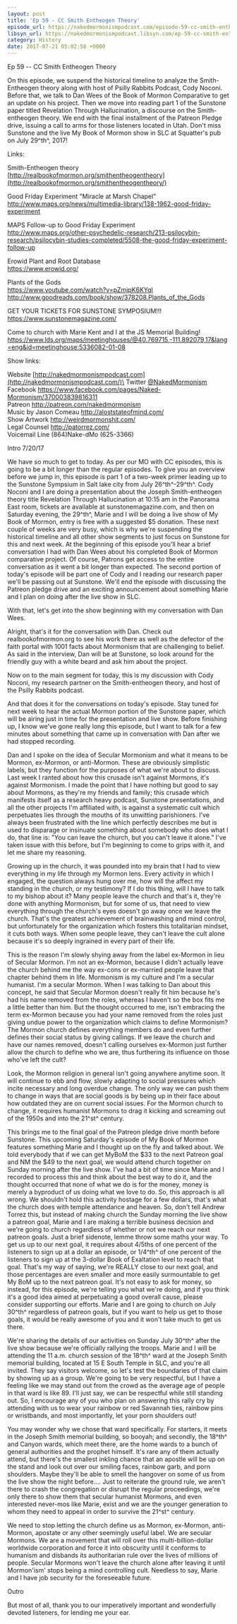 ```yaml
---
layout: post
title: 'Ep 59 - CC Smith Entheogen Theory'
episode_url: https://nakedmormonismpodcast.com/episode-59-cc-smith-entheogen-theory-pt1/
libsyn_url: https://nakedmormonismpodcast.libsyn.com/ep-59-cc-smith-entheogen-theory
category: History
date: 2017-07-21 05:02:58 +0000
---
```


Ep 59 -- CC Smith Entheogen Theory

On this episode, we suspend the historical timeline to analyze the
Smith-Entheogen theory along with host of Psilly Rabbits Podcast, Cody
Noconi. Before that, we talk to Dan Wees of the Book of Mormon
Comparative to get an update on his project. Then we move into reading
part 1 of the Sunstone paper titled Revelation Through Hallucination, a
discourse on the Smith-entheogen theory. We end with the final
installment of the Patreon Pledge drive, issuing a call to arms for
those listeners located in Utah. Don't miss Sunstone and the live My
Book of Mormon show in SLC at Squatter's pub on July 29^th^, 2017!

Links:

Smith-Entheogen theory\
[http://realbookofmormon.org/smithentheogentheory](http://realbookofmormon.org/smithentheogentheory/)

Good Friday Experiment "Miracle at Marsh Chapel"\
<http://www.maps.org/news/multimedia-library/138-1962-good-friday-experiment>

MAPS Follow-up to Good Friday Experiment\
<http://www.maps.org/other-psychedelic-research/213-psilocybin-research/psilocybin-studies-completed/5508-the-good-friday-experiment-follow-up>

Erowid Plant and Root Database\
<https://www.erowid.org/>

Plants of the Gods\
<https://www.youtube.com/watch?v=pZmjpK6KYqI>\
<http://www.goodreads.com/book/show/378208.Plants_of_the_Gods>

GET YOUR TICKETS FOR SUNSTONE SYMPOSIUM!!!\
<https://www.sunstonemagazine.com/>

Come to church with Marie Kent and I at the JS Memorial Building!\
<https://www.lds.org/maps/meetinghouses/@40.769715,-111.892079,17&lang=eng&id=meetinghouse:5336082-01-08>

Show links:

Website [http://nakedmormonismpodcast.com](http://nakedmormonismpodcast.com/)\
Twitter [\@NakedMormonism](https://twitter.com/NakedMormonism)\
Facebook <https://www.facebook.com/pages/Naked-Mormonism/370003839816311>\
Patreon <http://patreon.com/nakedmormonism>\
Music by Jason Comeau <http://aloststateofmind.com/>\
Show Artwork <http://weirdmormonshit.com/>\
Legal Counsel <http://patorrez.com/>\
Voicemail Line (864)Nake-dMo (625-3366)

Intro 7/20/17

We have so much to get to today. As per our MO with CC episodes, this is
going to be a bit longer than the regular episodes. To give you an
overview before we jump in, this episode is part 1 of a two-week primer
leading up to the Sunstone Sympsium in Salt lake city from July
26^th^-29^th^. Cody Noconi and I are doing a presentation about the
Joseph Smith-entheogen theory title Revelation Through Hallucination at
10:15 am in the Panorama East room, tickets are available at
sunstonemagazine.com, and then on Saturday evening, the 29^th^, Marie
and I will be doing a live show of My Book of Mormon, entry is free with
a suggested \$5 donation. These next couple of weeks are very busy,
which is why we're suspending the historical timeline and all other show
segments to just focus on Sunstone for this and next week. At the
beginning of this episode you'll hear a brief conversation I had with
Dan Wees about his completed Book of Mormon comparative project. Of
course, Patrons get access to the entire conversation as it went a bit
longer than expected. The second portion of today's episode will be part
one of Cody and I reading our research paper we'll be passing out at
Sunstone. We'll end the episode with discussing the Patreon pledge drive
and an exciting announcement about something Marie and I plan on doing
after the live show in SLC.

With that, let's get into the show beginning with my conversation with
Dan Wees.

Alright, that's it for the conversation with Dan. Check out
realbookofmormon.org to see his work there as well as the defector of
the faith portal with 1001 facts about Mormonism that are challenging to
belief. As said in the interview, Dan will be at Sunstone, so look
around for the friendly guy with a white beard and ask him about the
project.

Now on to the main segment for today, this is my discussion with Cody
Noconi, my research partner on the Smith-entheogen theory, and host of
the Psilly Rabbits podcast.

And that does it for the conversations on today's episode. Stay tuned
for next week to hear the actual Mormon portion of the Sunstone paper,
which will be airing just in time for the presentation and live show.
Before finishing up, I know we've gone really long this episode, but I
want to talk for a few minutes about something that came up in
conversation with Dan after we had stopped recording.

Dan and I spoke on the idea of Secular Mormonism and what it means to be
Mormon, ex-Mormon, or anti-Mormon. These are obviously simplistic
labels, but they function for the purposes of what we're about to
discuss. Last week I ranted about how this crusade isn't against
Mormons, it's against Mormonism. I made the point that I have nothing
but good to say about Mormons, as they're my friends and family; this
crusade which manifests itself as a research heavy podcast, Sunstone
presentations, and all the other projects I'm affiliated with, is
against a systematic cult which perpetuates lies through the mouths of
its unwitting parishioners. I've always been frustrated with the line
which perfectly describes me but is used to disparage or insinuate
something about somebody who does what I do, that line is: "You can
leave the church, but you can't leave it alone." I've taken issue with
this before, but I'm beginning to come to grips with it, and let me
share my reasoning.

Growing up in the church, it was pounded into my brain that I had to
view everything in my life through my Mormon lens. Every activity in
which I engaged, the question always hung over me, how will the affect
my standing in the church, or my testimony? If I do this thing, will I
have to talk to my bishop about it? Many people leave the church and
that's it, they're done with anything Mormonism, but for some of us,
that need to view everything through the church's eyes doesn't go away
once we leave the church. That's the greatest achievement of
brainwashing and mind control, but unfortunately for the organization
which fosters this totalitarian mindset, it cuts both ways. When some
people leave, they can't leave the cult alone because it's so deeply
ingrained in every part of their life.

This is the reason I'm slowly shying away from the label ex-Mormon in
lieu of Secular Mormon. I'm not an ex-Mormon, because I didn't actually
leave the church behind me the way ex-cons or ex-married people leave
that chapter behind them in life. Mormonism is my culture and I'm a
secular humanist. I'm a secular Mormon. When I was talking to Dan about
this concept, he said that Secular Mormon doesn't really fit him because
he's had his name removed from the roles, whereas I haven't so the box
fits me a little better than him. But the thought occurred to me, isn't
embracing the term ex-Mormon because you had your name removed from the
roles just giving undue power to the organization which claims to define
Mormonism? The Mormon church defines everything members do and even
further defines their social status by giving callings. If we leave the
church and have our names removed, doesn't calling ourselves ex-Mormon
just further allow the church to define who we are, thus furthering its
influence on those who've left the cult?

Look, the Mormon religion in general isn't going anywhere anytime soon.
It will continue to ebb and flow, slowly adapting to social pressures
which incite necessary and long overdue change. The only way we can push
them to change in ways that are social goods is by being up in their
face about how outdated they are on current social issues. For the
Mormon church to change, it requires humanist Mormons to drag it kicking
and screaming out of the 1950s and into the 21^st^ century.

This brings me to the final goal of the Patreon pledge drive month
before Sunstone. This upcoming Saturday's episode of My Book of Mormon
features something Marie and I thought up on the fly and talked about.
We told everybody that if we can get MyBoM the \$33 to the next Patreon
goal and NM the \$49 to the next goal, we would attend church together
on Sunday morning after the live show. I've had a bit of time since
Marie and I recorded to process this and think about the best way to do
it, and the thought occurred that none of what we do is for the money,
money is merely a byproduct of us doing what we love to do. So, this
approach is all wrong. We shouldn't hold this activity hostage for a few
dollars, that's what the church does with temple attendance and heaven.
So, don't tell Andrew Torrez this, but instead of making church the
Sunday morning the live show a patreon goal, Marie and I are making a
terrible business decision and we're going to church regardless of
whether or not we reach our next patreon goals. Just a brief sidenote,
lemme throw some maths your way. To get us up to our next goal, it
requires about 4/5ths of one percent of the listeners to sign up at a
dollar an episode, or 1/4^th^ of one percent of the listeners to sign up
at the 3-dollar Book of Exaltation level to reach that goal. That's my
way of saying, we're REALLY close to our next goal, and those
percentages are even smaller and more easily surmountable to get My BoM
up to the next patreon goal. It's not easy to ask for money, so instead,
for this episode, we're telling you what we're doing, and if you think
it's a good idea aimed at perpetuating a good overall cause, please
consider supporting our efforts. Marie and I are going to church on July
30^th^ regardless of patreon goals, but if you want to help us get to
those goals, it would be really awesome of you and it won't take much to
get us there.

We're sharing the details of our activities on Sunday July 30^th^ after
the live show because we're officially rallying the troops. Marie and I
will be attending the 11 a.m. church session of the 18^th^ ward at the
Joseph Smith memorial building, located at 15 E South Temple in SLC, and
you're all invited. They say visitors welcome, so let's test the
boundaries of that claim by showing up as a group. We're going to be
very respectful, but I have a feeling like we may stand out from the
crowd as the average age of people in that ward is like 89. I'll just
say, we can be respectful while still standing out. So, I encourage any
of you who plan on answering this rally cry by attending with us to wear
your rainbow or red Savannah ties, rainbow pins or wristbands, and most
importantly, let your porn shoulders out!

You may wonder why we chose that ward specifically. For starters, it
meets in the Joseph Smith memorial building, so booyah; and secondly,
the 18^th^ and Canyon wards, which meet there, are the home wards to a
bunch of general authorities and the prophet himself. It's rare any of
them actually attend, but there's the smallest inkling chance that an
apostle will be up on the stand and look out over our smiling faces,
rainbow garb, and porn shoulders. Maybe they'll be able to smell the
hangover on some of us from the live show the night before.... Just to
reiterate the ground rule, we aren't there to crash the congregation or
disrupt the regular proceedings, we're only there to show them that
secular humanist Mormons, and even interested never-mos like Marie,
exist and we are the younger generation to whom they need to appeal in
order to survive the 21^st^ century.

We need to stop letting the church define us as Mormon, ex-Mormon,
anti-Mormon, apostate or any other seemingly useful label. We are
secular Mormons. We are a movement that will roll over this
multi-billion-dollar worldwide corporation and force it into obscurity
until it conforms to humanism and disbands its authoritarian rule over
the lives of millions of people. Secular Mormons won't leave the church
alone after leaving it until Mormon'ism' stops being a mind controlling
cult. Needless to say, Marie and I have job security for the foreseeable
future.

Outro

But most of all, thank you to our imperatively important and wonderfully
devoted listeners, for lending me your ear.
